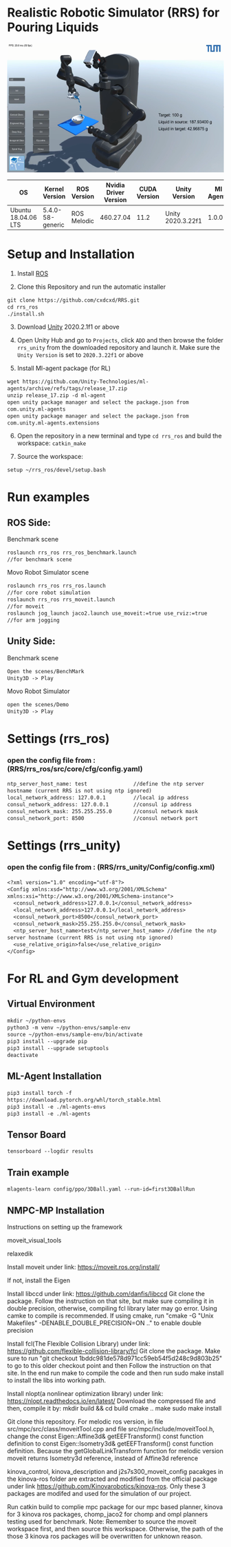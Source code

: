 # Realistic Robotic Simulator (RRS) for Pouring Liquids

![Alt text](sample2.png?raw=true "Title")

| OS  | Kernel Version | ROS Version | Nvidia Driver Version | CUDA Version | Unity Version | Ml Agents
| --- | ----------| ----------- | ------------ | ------------ | ------------ | ------------ 
| Ubuntu 18.04.06 LTS | 5.4.0-58-generic | ROS Melodic | 460.27.04 | 11.2 | Unity 2020.3.22f1 | 1.0.0

<!--# Unity Version
    Unity 2020.3.22f1-->
    
<!--# ROS Version
    Ubuntu 18.04.06
    ROS Melodic-->

# Setup and Installation

1) Install [ROS](http://wiki.ros.org/melodic/Installation/Ubuntu)

2) Clone this Repository and run the automatic installer
```
git clone https://github.com/cxdcxd/RRS.git
cd rrs_ros
./install.sh
```

3) Download [Unity](https://unity3d.com/get-unity/download/archive) 2020.2.1f1 or above

4) Open Unity Hub and go to `Projects`, click `ADD` and then browse the folder `rrs_unity` from the downloaded repository and launch it. Make sure the `Unity Version` is set to `2020.3.22f1` or above

5) Install Ml-agent package (for RL)
```
wget https://github.com/Unity-Technologies/ml-agents/archive/refs/tags/release_17.zip
unzip release_17.zip -d ml-agent
open unity package manager and select the package.json from com.unity.ml-agents
open unity package manager and select the package.json from com.unity.ml-agents.extensions
```

6) Open the repository in a new terminal and type `cd rrs_ros` and build the workspace: `catkin_make`

7) Source the workspace: 
```
setup ~/rrs_ros/devel/setup.bash
```

# Run examples

## ROS Side:
Benchmark scene
```
roslaunch rrs_ros rrs_ros_benchmark.launch                          //for benchmark scene
```
Movo Robot Simulator scene
```
roslaunch rrs_ros rrs_ros.launch                                    //for core robot simulation
roslaunch rrs_ros rrs_moveit.launch                                 //for moveit 
roslaunch jog_launch jaco2.launch use_moveit:=true use_rviz:=true   //for arm jogging 
```

## Unity Side:
Benchmark scene
```
Open the scenes/BenchMark
Unity3D -> Play
```
Movo Robot Simulator
```
open the scenes/Demo
Unity3D -> Play
```

# Settings (rrs_ros) 
### open the config file from : (RRS/rrs_ros/src/core/cfg/config.yaml) 
    ntp_server_host_name: test               //define the ntp server hostname (current RRS is not using ntp ignored)
    local_network_address: 127.0.0.1         //local ip address
    consul_network_address: 127.0.0.1        //consul ip address
    consul_network_mask: 255.255.255.0       //consul network mask
    consul_network_port: 8500                //consul network port
    
# Settings (rrs_unity) 
### open the config file from : (RRS/rrs_unity/Config/config.xml)
    <?xml version="1.0" encoding="utf-8"?>
    <Config xmlns:xsd="http://www.w3.org/2001/XMLSchema" xmlns:xsi="http://www.w3.org/2001/XMLSchema-instance">
      <consul_network_address>127.0.0.1</consul_network_address>
      <local_network_address>127.0.0.1</local_network_address>
      <consul_network_port>8500</consul_network_port>
      <consul_network_mask>255.255.255.0</consul_network_mask>
      <ntp_server_host_name>test</ntp_server_host_name> //define the ntp server hostname (current RRS is not using ntp ignored)
      <use_relative_origin>false</use_relative_origin>
    </Config>
    
# For RL and Gym development
## Virtual Environment  
```
mkdir ~/python-envs
python3 -m venv ~/python-envs/sample-env
source ~/python-envs/sample-env/bin/activate
pip3 install --upgrade pip
pip3 install --upgrade setuptools
deactivate 
```

## ML-Agent Installation 
```
pip3 install torch -f https://download.pytorch.org/whl/torch_stable.html
pip3 install -e ./ml-agents-envs
pip3 install -e ./ml-agents
```

## Tensor Board 
```
tensorboard --logdir results
```  

## Train example
```
mlagents-learn config/ppo/3DBall.yaml --run-id=first3DBallRun
```  
## NMPC-MP Installation

Instructions on setting up the framework


moveit_visual_tools


relaxedik


Install moveit under link: https://moveit.ros.org/install/


If not, install the Eigen


Install libccd under link: https://github.com/danfis/libccd
Git clone the package.
Follow the instruction on that site, but make sure compiling it in double precision, otherwise, compiling fcl library later may go error.
Using camke to compile is recommended. If using cmake, run "cmake -G "Unix Makefiles" -DENABLE_DOUBLE_PRECISION=ON .." to enable double precision


Install fcl(The Flexible Collision Library) under link: https://github.com/flexible-collision-library/fcl
Git clone the package.
Make sure to run "git checkout 1bddc981de578d971cc59eb54f5d248c9d803b25" to go to this older checkout point and then
Follow the instruction on that site. In the end run make to compile the code and then run sudo make install to install the libs into working path.


Install nlopt(a nonlinear optimization library) under link: https://nlopt.readthedocs.io/en/latest/
Download the compressed file and then,
compile it by:
mkdir build && cd build
cmake ..
make
sudo make install


Git clone this repository.
For melodic ros version, in file src/mpc/src/class/moveitTool.cpp and file src/mpc/include/moveitTool.h, change the const Eigen::Affine3d& getEEFTransform() const function definition to const Eigen::Isometry3d& getEEFTransform() const function definition. Because the getGlobalLinkTransform function for melodic version moveit returns Isometry3d reference, instead of Affine3d reference


kinova_control, kinova_description and j2s7s300_moveit_config pacakges in the kinova-ros folder are extracted and modified from the official package under link https://github.com/Kinovarobotics/kinova-ros. Only these 3 packages are modifed and used for the simulation of our project.


Run catkin build to complie mpc package for our mpc based planner, kinova for 3 kinova ros packages, chomp_jaco2 for chomp and ompl planners testing used for benchmark.
Note: Remember to source the moveit workspace first, and then source this workspace. Otherwise, the path of the those 3 kinova ros packages will be overwritten for unknown reason.

